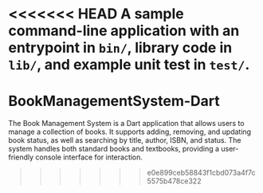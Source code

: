 <<<<<<< HEAD
A sample command-line application with an entrypoint in `bin/`, library code
in `lib/`, and example unit test in `test/`.
=======
# BookManagementSystem-Dart
The Book Management System is a Dart application that allows users to manage a collection of books. It supports adding, removing, and updating book status, as well as searching by title, author, ISBN, and status. The system handles both standard books and textbooks, providing a user-friendly console interface for interaction.
>>>>>>> e0e899ceb58843f1cbd073a4f7c5575b478ce322
